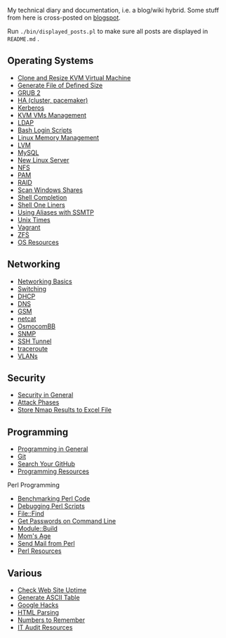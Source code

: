 My technical diary and documentation, i.e. a blog/wiki hybrid. Some stuff from here is cross-posted on [blogspot](http://jreisinger.blogspot.sk).

Run `./bin/displayed_posts.pl` to make sure all posts are displayed in `README.md` .

Operating Systems
-----------------

* [Clone and Resize KVM Virtual Machine](posts/clone-and-resize-kvm-virtual-machine.md)
* [Generate File of Defined Size](posts/gen_rand_file.md)
* [GRUB 2](posts/grub2.md)
* [HA (cluster, pacemaker)](posts/ha.md)
* [Kerberos](posts/kerberos.md)
* [KVM VMs Management](posts/vm-mngt.md)
* [LDAP](posts/ldap.md)
* [Bash Login Scripts](posts/login-scripts.md)
* [Linux Memory Management](posts/linux-mem-mngt.md)
* [LVM](posts/lvm.md)
* [MySQL](posts/mysql.md)
* [New Linux Server](posts/new-linux-server.md)
* [NFS](posts/nfs.md)
* [PAM](posts/pam.md)
* [RAID](posts/raid.md)
* [Scan Windows Shares](posts/scan_win_shares.md)
* [Shell Completion](posts/shell-completion.md)
* [Shell One Liners](posts/shell-one-liners.md)
* [Using Aliases with SSMTP](posts/ssmtp.md)
* [Unix Times](posts/unix-times.md)
* [Vagrant](posts/vagrant.md)
* [ZFS](posts/zfs.md)
* [OS Resources](posts/os-resources.md)

Networking
----------

* [Networking Basics](posts/01_net_basics.md)
* [Switching](posts/02_switching.md)
* [DHCP](posts/dhcp.md)
* [DNS](posts/dns.md)
* [GSM](posts/gsm.md)
* [netcat](posts/netcat.md)
* [OsmocomBB](posts/osmocombb.md)
* [SNMP](posts/snmp.md)
* [SSH Tunnel](posts/ssh-tunnel.md)
* [traceroute](posts/traceroute-explained.md)
* [VLANs](posts/vlans.md)
 
Security 
--------

* [Security in General](posts/general-security.md)
* [Attack Phases](posts/attack-phases.md)
* [Store Nmap Results to Excel File](posts/nmap2excel.md)

Programming
-----------

* [Programming in General](posts/prog-general.md)
* [Git](posts/git.md)
* [Search Your GitHub](posts/search-github.md)
* [Programming Resources](posts/programming-resources.md)

Perl Programming

* [Benchmarking Perl Code](posts/benchmarking-perl-code.md)
* [Debugging Perl Scripts](posts/debugging-perl-scripts.md)
* [File::Find](posts/file-find.md)
* [Get Passwords on Command Line](posts/get-passwd.md)
* [Module::Build](posts/module-build.md)
* [Mom's Age](posts/moms-age.md)
* [Send Mail from Perl](posts/send-mail-from-perl.md)
* [Perl Resources](posts/perl-resources.md)

Various
-------

* [Check Web Site Uptime](posts/check-web-app.md)
* [Generate ASCII Table](posts/gen_ascii_table.md)
* [Google Hacks](posts/google-hacks.md)
* [HTML Parsing](posts/html-parsing.md)
* [Numbers to Remember](posts/numbers-to-remember.md)
* [IT Audit Resources](posts/it-audit-resources.md)
